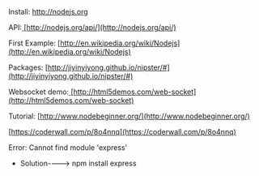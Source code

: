 
Install: [http://n<a href='http://n'/>o](http://nodejs.org)[d](http://no)[e](http://nod)[j](http://node)[s](http://nodej)[.o](http://nodejs)[r](http://nodejs.o)[g](http://nodejs.or)</a>

API:[ ](http://nodejs.org/api/)[<a href='http://nodejs.org/api/'/>http://nodejs.org/api/](http://nodejs.org/api/)</a>

First Example: [http://en.wikipedia.org/wiki/Nodejs](http://en.wikipedia.org/wiki/Nodejs)

Packages: [<a href='http://jiyinyiyong.github.io/nipster/#'/>http://jiyinyiyong.github.io/nipster/#](http://jiyinyiyong.github.io/nipster/#)</a>

Websocket demo:[ ](http://html5demos.com/web-socket)[<a href='http://html5demos.com/web-socket'/>http://html5demos.com/web-socket](http://html5demos.com/web-socket)</a>

Tutorial: [http://www.nodebeginner.org/](http://www.nodebeginner.org/)

[https://coderwall.com/p/8o4nnq](https://coderwall.com/p/8o4nnq)

Error: Cannot find module 'express'

*   Solution----> npm install express
